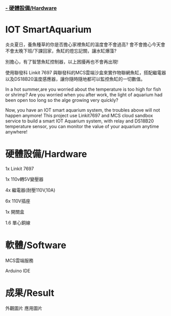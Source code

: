 ### [- 硬體設備/Hardware](#硬體設備hardware) 


# IOT SmartAquarium

炎炎夏日，養魚種草的你是否擔心家裡魚缸的溫度會不會過高?
會不會擔心今天會不會太晚下班/下課回家，魚缸的燈忘記關，讓水缸爆藻?

別擔心，有了智慧魚缸控制器，以上困擾再也不會再出現!

使用聯發科 Linkit 7697 與聯發科的MCS雲端沙盒來實作物聯網魚缸，搭配繼電器以及DS18B20溫度感應器，讓你隨時隨地都可以監控魚缸的一切數值。

In a hot summer,are you worried about the temperature is too high for fish or shrimp?
Are you worried when you after work, the light of aquarium had been open too long so the alge growing very quickly?

Now, you have an IOT smart aquarium system, the troubles above will not happen anymore!
This project use Linkit7697 and MCS cloud sandbox service to build a smart IOT Aquarium system,
with relay and DS18B20 temperature sensor, you can monitor the value of your aquarium anytime anywhere!


# 硬體設備/Hardware
1x Linkit 7697

1x 110v轉5V變壓器

4x 繼電器(耐壓110V,10A)

6x 110V插座

1x 開關盒

1.6 單心銅線


# 軟體/Software
MCS雲端服務

Arduino IDE

# 成果/Result
外觀圖片
應用圖片

